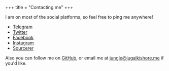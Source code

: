 +++
title = "Contacting me"
+++

I am on most of the social platforms, so feel free to ping me anywhere!

- [Telegram](https://t.me/crazyuploader)
- [Twitter](https://twitter.com/crazyjugal)
- [Facebook](https://facebook.com/profile.php?id=100051213879144)
- [Instagram](https://instagram.com/crazyjugal)
- [Sourcerer](https://sourcerer.io/crazyuploader)

Also you can follow me on [GitHub](https://github.com/crazyuploader), or email me at <a href="mailto: jungle@jugalkishore.me">jungle@jugalkishore.me</a> if you'd like.
